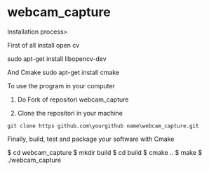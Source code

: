 # webcam_capture

Installation process>

First of all install open cv

  sudo apt-get install libopencv-dev
  
And Cmake
  sudo apt-get install cmake
  
To use the program in your computer

  1. Do Fork of repositori webcam_capture
  
  2. Clone the repositori in your machine
  
    git clone https github.com\yourgithub name\webcam_capture.git
    
Finally, build, test and package your software with Cmake

 $ cd webcam_capture 
 $ mkdir build 
 $ cd build 
 $ cmake .. 
 $ make 
 $ ./webcam_capture 
